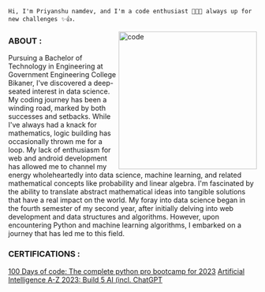     Hi, I'm Priyanshu namdev, and I'm a code enthusiast 👨‍💻🚀 always up for new challenges ✨👍.
   <p>
   <img src="https://i.pinimg.com/originals/81/17/8b/81178b47a8598f0c81c4799f2cdd4057.gif" alt="code" align = "right" width="280" height="280">
   </p>
   <a></a><h3>ABOUT : </h3></a>
   <p>
       Pursuing a Bachelor of Technology in Engineering at Government Engineering College Bikaner, I've discovered a deep-seated interest in data science. My coding journey has been a winding road, marked by both successes and setbacks. While I've always had a knack for mathematics, logic building has occasionally thrown me for a loop. My lack of enthusiasm for web and android development has allowed me to channel my energy wholeheartedly into data science, machine learning, and related mathematical concepts like probability and linear algebra. I'm fascinated by the ability to translate abstract mathematical ideas into tangible solutions that have a real impact on the world. My foray into data science began in the fourth semester of my second year, after initially delving into web development and data structures and algorithms. However, upon encountering Python and machine learning algorithms, I embarked on a journey that has led me to this field.
   </p>
   <p>
       <h3>CERTIFICATIONS : </h3>
   </p>
<a href="https://www.udemy.com/certificate/UC-3a100e91-e0b7-45ec-80a0-fd510e4b069d/">100 Days of code: The complete python pro bootcamp for 2023</a>
<a href="https://www.udemy.com/certificate/UC-f0182eb1-856e-4e52-838f-b9a8e4ccb81f/">Artificial Intelligence A-Z 2023: Build 5 AI (incl. ChatGPT</a>
